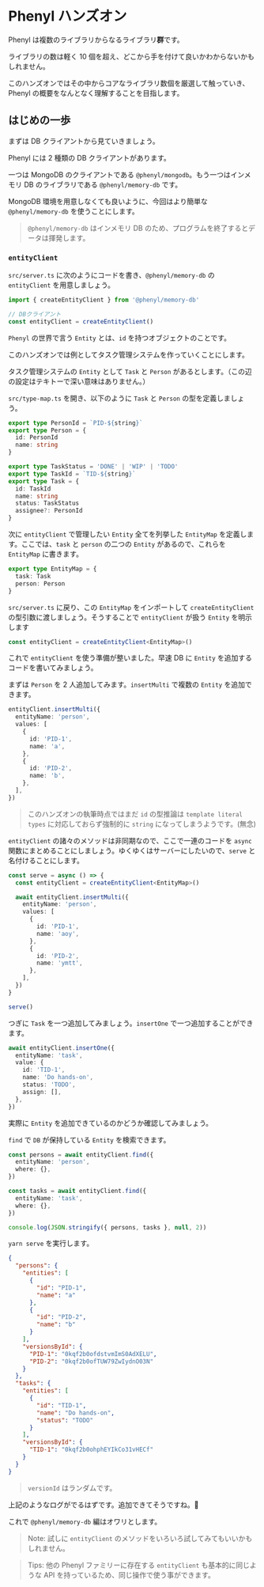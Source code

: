 # Phenyl ハンズオン

Phenyl は複数のライブラリからなるライブラリ**群**です。

ライブラリの数は軽く 10 個を超え、どこから手を付けて良いかわからないかもしれません。

このハンズオンではその中からコアなライブラリ数個を厳選して触っていき、Phenyl の概要をなんとなく理解することを目指します。

## はじめの一歩

まずは DB クライアントから見ていきましょう。

Phenyl には 2 種類の DB クライアントがあります。

一つは MongoDB のクライアントである `@phenyl/mongodb`。もう一つはインメモリ DB のライブラリである `@phenyl/memory-db` です。

MongoDB 環境を用意しなくても良いように、今回はより簡単な `@phenyl/memory-db` を使うことにします。

> `@phenyl/memory-db` はインメモリ DB のため、プログラムを終了するとデータは揮発します。

### `entityClient`

`src/server.ts` に次のようにコードを書き、`@phenyl/memory-db` の `entityClient` を用意しましょう。

```ts
import { createEntityClient } from '@phenyl/memory-db'

// DBクライアント
const entityClient = createEntityClient()
```

`Phenyl` の世界で言う `Entity` とは、`id` を持つオブジェクトのことです。

このハンズオンでは例としてタスク管理システムを作っていくことにします。

タスク管理システムの `Entity` として `Task` と `Person` があるとします。（この辺の設定はテキトーで深い意味はありません。）

`src/type-map.ts` を開き、以下のように `Task` と `Person` の型を定義しましょう。

```ts
export type PersonId = `PID-${string}`
export type Person = {
  id: PersonId
  name: string
}

export type TaskStatus = 'DONE' | 'WIP' | 'TODO'
export type TaskId = `TID-${string}`
export type Task = {
  id: TaskId
  name: string
  status: TaskStatus
  assignee?: PersonId
}
```

次に `entityClient` で管理したい `Entity` 全てを列挙した `EntityMap` を定義します。ここでは、`task` と `person` の二つの `Entity` があるので、これらを `EntityMap` に書きます。

```ts
export type EntityMap = {
  task: Task
  person: Person
}
```

`src/server.ts` に戻り、この `EntityMap` をインポートして `createEntityClient` の型引数に渡しましょう。そうすることで `entityClient` が扱う `Entity` を明示します

```ts
const entityClient = createEntityClient<EntityMap>()
```

これで `entityClient` を使う準備が整いました。早速 DB に `Entity` を追加するコードを書いてみましょう。

まずは `Person` を 2 人追加してみます。`insertMulti` で複数の `Entity` を追加できます。

```ts
entityClient.insertMulti({
  entityName: 'person',
  values: [
    {
      id: 'PID-1',
      name: 'a',
    },
    {
      id: 'PID-2',
      name: 'b',
    },
  ],
})
```

> このハンズオンの執筆時点ではまだ `id` の型推論は `template literal types` に対応しておらず強制的に `string` になってしまうようです。(無念)

`entityClient` の諸々のメソッドは非同期なので、ここで一連のコードを `async` 関数にまとめることにしましょう。ゆくゆくはサーバーにしたいので、`serve` と名付けることにします。

```ts
const serve = async () => {
  const entityClient = createEntityClient<EntityMap>()

  await entityClient.insertMulti({
    entityName: 'person',
    values: [
      {
        id: 'PID-1',
        name: 'aoy',
      },
      {
        id: 'PID-2',
        name: 'ymtt',
      },
    ],
  })
}

serve()
```

つぎに `Task` を一つ追加してみましょう。`insertOne` で一つ追加することができます。

```ts
await entityClient.insertOne({
  entityName: 'task',
  value: {
    id: 'TID-1',
    name: 'Do hands-on',
    status: 'TODO',
    assign: [],
  },
})
```

実際に `Entity` を追加できているのかどうか確認してみましょう。

`find` で `DB` が保持している `Entity` を検索できます。

```ts
const persons = await entityClient.find({
  entityName: 'person',
  where: {},
})

const tasks = await entityClient.find({
  entityName: 'task',
  where: {},
})

console.log(JSON.stringify({ persons, tasks }, null, 2))
```

`yarn serve` を実行します。

```json
{
  "persons": {
    "entities": [
      {
        "id": "PID-1",
        "name": "a"
      },
      {
        "id": "PID-2",
        "name": "b"
      }
    ],
    "versionsById": {
      "PID-1": "0kqf2b0ofdstvmImS0AdXELU",
      "PID-2": "0kqf2b0ofTUW79ZwIydnO03N"
    }
  },
  "tasks": {
    "entities": [
      {
        "id": "TID-1",
        "name": "Do hands-on",
        "status": "TODO"
      }
    ],
    "versionsById": {
      "TID-1": "0kqf2b0ohphEYIkCo31vHECf"
    }
  }
}
```

> `versionId` はランダムです。

上記のようなログがでるはずです。追加できてそうですね。🎉

これで `@phenyl/memory-db` 編はオワリとします。

> Note: 試しに `entityClient` のメソッドをいろいろ試してみてもいいかもしれません。

> Tips: 他の Phenyl ファミリーに存在する `entityClient` も基本的に同じような API を持っているため、同じ操作で使う事ができます。
